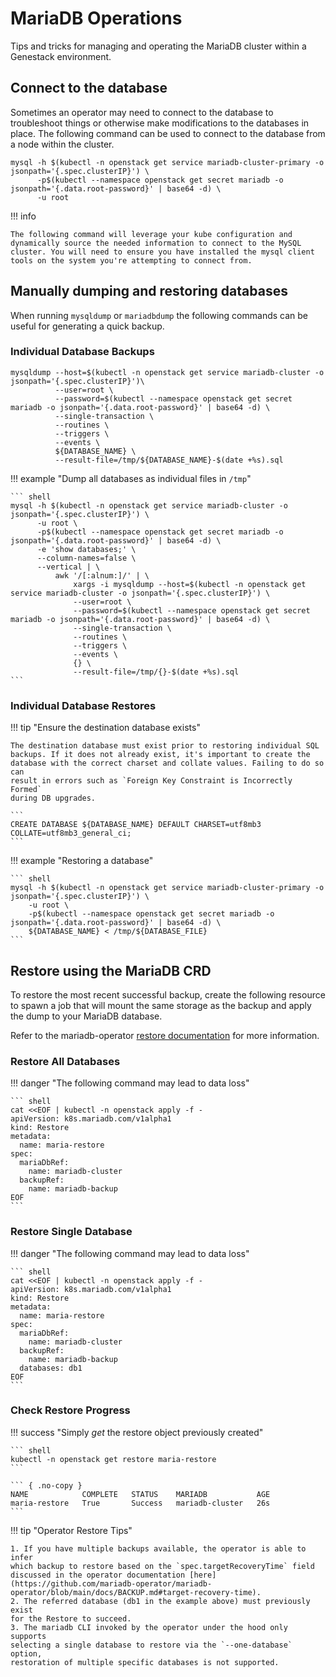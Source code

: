 # MariaDB Operations

Tips and tricks for managing and operating the MariaDB cluster within a Genestack environment.

## Connect to the database

Sometimes an operator may need to connect to the database to troubleshoot things or otherwise make modifications to the databases in place. The following command can be used to connect to the database from a node within the cluster.

``` shell
mysql -h $(kubectl -n openstack get service mariadb-cluster-primary -o jsonpath='{.spec.clusterIP}') \
      -p$(kubectl --namespace openstack get secret mariadb -o jsonpath='{.data.root-password}' | base64 -d) \
      -u root
```

!!! info

    The following command will leverage your kube configuration and dynamically source the needed information to connect to the MySQL cluster. You will need to ensure you have installed the mysql client tools on the system you're attempting to connect from.

## Manually dumping and restoring databases

When running `mysqldump` or `mariadbdump` the following commands can be useful for generating a quick backup.

### Individual Database Backups

``` shell
mysqldump --host=$(kubectl -n openstack get service mariadb-cluster -o jsonpath='{.spec.clusterIP}')\
          --user=root \
          --password=$(kubectl --namespace openstack get secret mariadb -o jsonpath='{.data.root-password}' | base64 -d) \
          --single-transaction \
          --routines \
          --triggers \
          --events \
          ${DATABASE_NAME} \
          --result-file=/tmp/${DATABASE_NAME}-$(date +%s).sql
```

!!! example "Dump all databases as individual files in `/tmp`"

    ``` shell
    mysql -h $(kubectl -n openstack get service mariadb-cluster -o jsonpath='{.spec.clusterIP}') \
          -u root \
          -p$(kubectl --namespace openstack get secret mariadb -o jsonpath='{.data.root-password}' | base64 -d) \
          -e 'show databases;' \
          --column-names=false \
          --vertical | \
              awk '/[:alnum:]/' | \
                  xargs -i mysqldump --host=$(kubectl -n openstack get service mariadb-cluster -o jsonpath='{.spec.clusterIP}') \
                  --user=root \
                  --password=$(kubectl --namespace openstack get secret mariadb -o jsonpath='{.data.root-password}' | base64 -d) \
                  --single-transaction \
                  --routines \
                  --triggers \
                  --events \
                  {} \
                  --result-file=/tmp/{}-$(date +%s).sql
    ```

### Individual Database Restores

!!! tip "Ensure the destination database exists"

    The destination database must exist prior to restoring individual SQL
    backups. If it does not already exist, it's important to create the
    database with the correct charset and collate values. Failing to do so can
    result in errors such as `Foreign Key Constraint is Incorrectly Formed`
    during DB upgrades.

    ```
    CREATE DATABASE ${DATABASE_NAME} DEFAULT CHARSET=utf8mb3 COLLATE=utf8mb3_general_ci;
    ```

!!! example "Restoring a database"

    ``` shell
    mysql -h $(kubectl -n openstack get service mariadb-cluster-primary -o jsonpath='{.spec.clusterIP}') \
        -u root \
        -p$(kubectl --namespace openstack get secret mariadb -o jsonpath='{.data.root-password}' | base64 -d) \
        ${DATABASE_NAME} < /tmp/${DATABASE_FILE}
    ```

## Restore using the MariaDB CRD

To restore the most recent successful backup, create the following resource
to spawn a job that will mount the same storage as the backup and apply the
dump to your MariaDB database.

Refer to the mariadb-operator [restore documentation](https://github.com/mariadb-operator/mariadb-operator/blob/main/docs/BACKUP.md#restore)
for more information.

### Restore All Databases

!!! danger "The following command may lead to data loss"

    ``` shell
    cat <<EOF | kubectl -n openstack apply -f -
    apiVersion: k8s.mariadb.com/v1alpha1
    kind: Restore
    metadata:
      name: maria-restore
    spec:
      mariaDbRef:
        name: mariadb-cluster
      backupRef:
        name: mariadb-backup
    EOF
    ```

### Restore Single Database

!!! danger "The following command may lead to data loss"

    ``` shell
    cat <<EOF | kubectl -n openstack apply -f -
    apiVersion: k8s.mariadb.com/v1alpha1
    kind: Restore
    metadata:
      name: maria-restore
    spec:
      mariaDbRef:
        name: mariadb-cluster
      backupRef:
        name: mariadb-backup
      databases: db1
    EOF
    ```

### Check Restore Progress

!!! success "Simply _get_ the restore object previously created"

    ``` shell
    kubectl -n openstack get restore maria-restore
    ```

    ``` { .no-copy }
    NAME            COMPLETE   STATUS    MARIADB           AGE
    maria-restore   True       Success   mariadb-cluster   26s
    ```

!!! tip "Operator Restore Tips"

    1. If you have multiple backups available, the operator is able to infer
    which backup to restore based on the `spec.targetRecoveryTime` field
    discussed in the operator documentation [here](https://github.com/mariadb-operator/mariadb-operator/blob/main/docs/BACKUP.md#target-recovery-time).
    2. The referred database (db1 in the example above) must previously exist
    for the Restore to succeed.
    3. The mariadb CLI invoked by the operator under the hood only supports
    selecting a single database to restore via the `--one-database` option,
    restoration of multiple specific databases is not supported.
